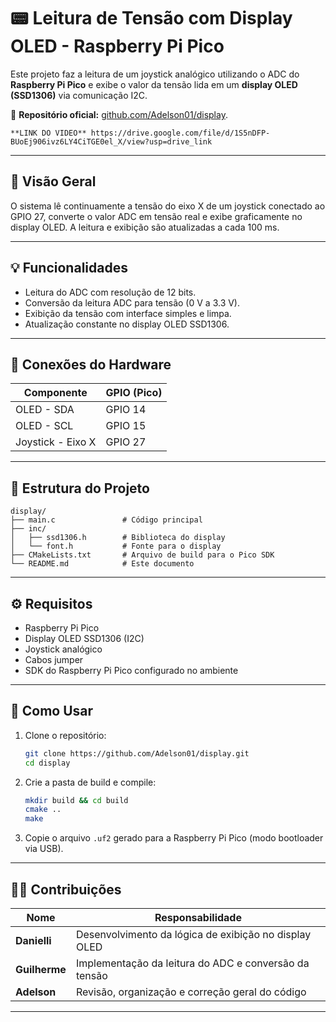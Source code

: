 # 📟 Leitura de Tensão com Display OLED - Raspberry Pi Pico

Este projeto faz a leitura de um joystick analógico utilizando o ADC do **Raspberry Pi Pico** e exibe o valor da tensão lida em um **display OLED (SSD1306)** via comunicação I2C.

🔗 **Repositório oficial:** [github.com/Adelson01/display](https://github.com/Adelson01/display.git).




    **LINK DO VIDEO** https://drive.google.com/file/d/1S5nDFP-BUoEj906ivz6LY4CiTGE0el_X/view?usp=drive_link

---

## 📌 Visão Geral

O sistema lê continuamente a tensão do eixo X de um joystick conectado ao GPIO 27, converte o valor ADC em tensão real e exibe graficamente no display OLED. A leitura e exibição são atualizadas a cada 100 ms.

---

## 💡 Funcionalidades

- Leitura do ADC com resolução de 12 bits.
- Conversão da leitura ADC para tensão (0 V a 3.3 V).
- Exibição da tensão com interface simples e limpa.
- Atualização constante no display OLED SSD1306.

---

## 🔌 Conexões do Hardware

| Componente         | GPIO (Pico) |
|--------------------|-------------|
| OLED - SDA         | GPIO 14     |
| OLED - SCL         | GPIO 15     |
| Joystick - Eixo X  | GPIO 27     |

---

## 📂 Estrutura do Projeto

```
display/
├── main.c               # Código principal
├── inc/
│   ├── ssd1306.h        # Biblioteca do display
│   └── font.h           # Fonte para o display
├── CMakeLists.txt       # Arquivo de build para o Pico SDK
└── README.md            # Este documento
```

---

## ⚙️ Requisitos

- Raspberry Pi Pico
- Display OLED SSD1306 (I2C)
- Joystick analógico
- Cabos jumper
- SDK do Raspberry Pi Pico configurado no ambiente

---

## 🚀 Como Usar

1. Clone o repositório:
   ```bash
   git clone https://github.com/Adelson01/display.git
   cd display
   ```

2. Crie a pasta de build e compile:
   ```bash
   mkdir build && cd build
   cmake ..
   make
   ```

3. Copie o arquivo `.uf2` gerado para a Raspberry Pi Pico (modo bootloader via USB).

---

## 👩‍💻 Contribuições

| Nome        | Responsabilidade                                           |
|-------------|------------------------------------------------------------|
| **Danielli**  | Desenvolvimento da lógica de exibição no display OLED       |
| **Guilherme** | Implementação da leitura do ADC e conversão da tensão       |
| **Adelson**   | Revisão, organização e correção geral do código             |

---
